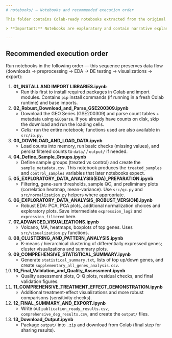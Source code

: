 ```yaml
---
# notebooks/ — Notebooks and recommended execution order

This folder contains Colab-ready notebooks extracted from the original Colab analysis (`DEGA.ipynb`). Each notebook corresponds to a top-level section (a heading) from the original notebook. The notebooks keep narrative markdown cells and plotting code; reusable logic has been moved into `src/` modules.

> **Important:** Notebooks are exploratory and contain narrative explanations. When reproducing results, follow the recommended run order below. Run *each notebook from the first cell to the last cell* unless instructed otherwise inside the notebook.

---
```


## Recommended execution order
Run notebooks in the following order — this sequence preserves data flow (downloads → preprocessing → EDA → DE testing → visualizations → export):

1. **01_INSTALL AND IMPORT LIBRARIES.ipynb**  
   - Run this first to install required packages in Colab and import modules. Contains `pip` install commands (if running in a fresh Colab runtime) and base imports.
2. **02_Robust_Download_and_Parse_GSE200309.ipynb**  
   - Download the GEO Series (GSE200309) and parse count tables + metadata using `GEOparse`. If you already have counts on disk, skip the download and run the loading cells.
   - *Cells:* run the entire notebook; functions used are also available in `src/io.py`.
3. **03_DOWNLOAD_AND_LOAD_DATA.ipynb**  
   - Load counts into memory, run basic checks (missing values), and persist filtered counts to `data/` / `output/` if needed.
4. **04_Define_Sample_Groups.ipynb**  
   - Define sample groups (treated vs control) and create the `sample_metadata.csv`. This notebook produces the `treated_samples` and `control_samples` variables that later notebooks expect.
5. **05_EXPLORATORY_DATA_ANALYSIS(EDA)_PREPARATION.ipynb**  
   - Filtering, gene-sum thresholds, sample QC, and preliminary plots (correlation heatmap, mean-variance). Use `src/qc.py` and `src/normalization.py` helpers where appropriate.
6. **06_EXPLORATORY_DATA_ANALYSIS_(ROBUST_VERSION).ipynb**  
   - Robust EDA: PCA, PCA plots, additional normalization choices and exploratory plots. Save intermediate `expression_log2` and `expression_filtered` here.
7. **07_ADVANCED_VISUALIZATIONS.ipynb**  
   - Volcano, MA, heatmaps, boxplots of top genes. Uses `src/visualization.py` functions.
8. **08_CLUSTERING_AND_PATTERN_ANALYSIS.ipynb**  
   - K-means / hierarchical clustering of differentially expressed genes; cluster visualizations and summary plots.
9. **09_COMPREHENSIVE_STATISTICAL_SUMMARY.ipynb**  
   - Generate `statistical_summary.txt`, lists of top up/down genes, and create `supplementary_all_genes_analysis.csv`.
10. **10_Final_Validation_and_Quality_Assessment.ipynb**  
    - Quality assessment plots, Q-Q plots, residual checks, and final validation figures.
11. **11_COMPREHENSIVE_TREATMENT_EFFECT_DEMONSTRATION.ipynb**  
    - Additional treatment-effect visualizations and more robust comparisons (sensitivity checks).
12. **12_FINAL_SUMMARY_AND_EXPORT.ipynb**  
    - Write out `publication_ready_results.csv`, `comprehensive_deg_results.csv`, and create the `output/` files.
13. **13_Download_Output.ipynb**  
    - Package `output/` into `.zip` and download from Colab (final step for sharing results).


